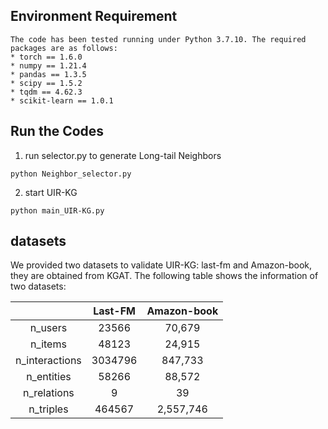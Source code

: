 ## Environment Requirement
```
The code has been tested running under Python 3.7.10. The required packages are as follows:
* torch == 1.6.0
* numpy == 1.21.4
* pandas == 1.3.5
* scipy == 1.5.2
* tqdm == 4.62.3
* scikit-learn == 1.0.1
```

## Run the Codes
1. run selector.py to generate Long-tail Neighbors
```
python Neighbor_selector.py
```
2. start UIR-KG
```
python main_UIR-KG.py
```


## datasets
We provided two datasets to validate UIR-KG: last-fm and Amazon-book, they are obtained from KGAT. The following table shows the information of two datasets:

|                | Last-FM |  Amazon-book  |
| :------------: | :-----: | :-----: |
|    n_users     |  23566  |  70,679   |
|    n_items     |  48123  |  24,915   |
| n_interactions | 3034796 | 847,733  |
|   n_entities   | 58266  | 88,572  |
|  n_relations   |    9    |   39    |
|   n_triples    | 464567  | 2,557,746 |


